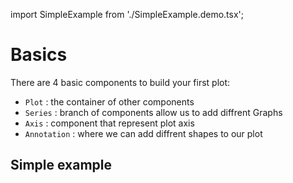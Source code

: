 import SimpleExample from './SimpleExample.demo.tsx';

# Basics

There are 4 basic components to build your first plot:

- `Plot` : the container of other components
- `Series` : branch of components allow us to add diffrent Graphs
- `Axis` : component that represent plot axis
- `Annotation` : where we can add diffrent shapes to our plot

## Simple example

<SimpleExample/>
